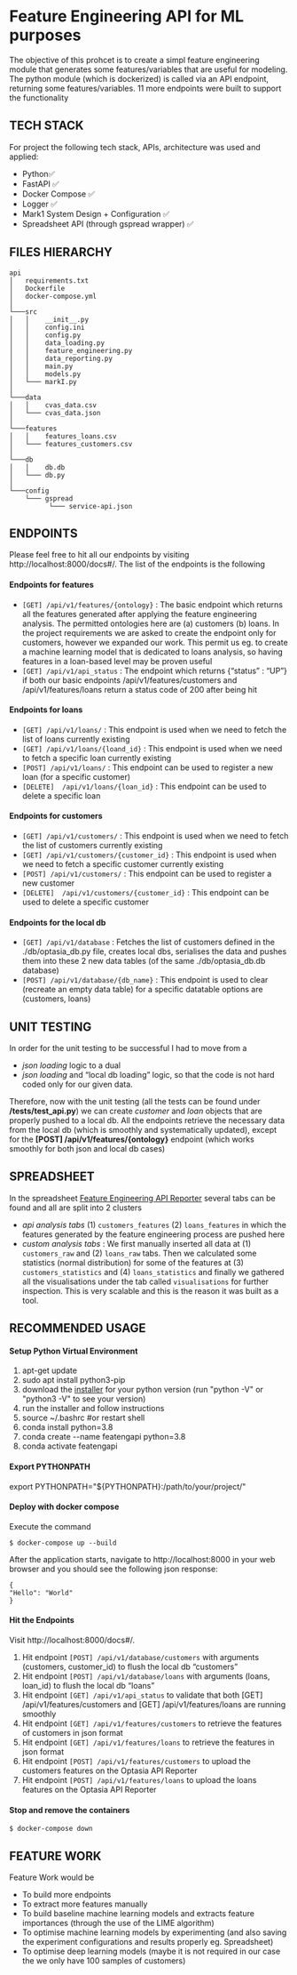 # Feature Engineering API for ML purposes
The objective of this prohcet is to create a simpl feature engineering module that generates some features/variables that are useful for modeling. The python module (which is dockerized) is called via an API endpoint, returning some features/variables. 11 more endpoints were built to support the functionality



## TECH STACK

For project the following tech stack, APIs, architecture was used and applied: 

* Python✅
* FastAPI ✅
* Docker Compose ✅
* Logger ✅
* Mark1 System Design + Configuration ✅
* Spreadsheet API (through gspread wrapper) ✅




## FILES HIERARCHY

```
api
│   requirements.txt
│   Dockerfile    
│   docker-compose.yml   
│
└───src
│   │    __init__.py
│   │    config.ini
│   │    config.py
│   │    data_loading.py 
│   │    feature_engineering.py
│   │    data_reporting.py 
│   │    main.py
│   │    models.py
│   └─── markI.py
│
└───data
│   │    cvas_data.csv
│   └─── cvas_data.json
│  
└───features
│   │    features_loans.csv
│   └─── features_customers.csv
│ 
└───db
│   │    db.db
│   └─── db.py
│  
└───config
    └─── gspread
          └─── service-api.json
```









## ENDPOINTS

Please feel free to hit all our endpoints by visiting http://localhost:8000/docs#/. The list of the endpoints is the following


#### Endpoints for features
* ```[GET] /api/v1/features/{ontology}``` : The basic endpoint which returns all the features generated after applying the feature engineering analysis. The permitted ontologies here are (a) customers (b) loans. In the project requirements we are asked to create the endpoint only for customers, however we expanded our work. This permit us eg. to create a machine learning model that is dedicated to loans analysis, so having features in a loan-based level may be proven useful
* ```[GET] /api/v1/api_status``` : The endpoint which returns {“status” : “UP”} if both our basic endpoints /api/v1/features/customers  and /api/v1/features/loans return a status code of 200 after being hit

#### Endpoints for loans
* ```[GET] /api/v1/loans/``` : This endpoint is used when we need to fetch the list of loans currently existing
* ```[GET] /api/v1/loans/{loand_id}``` : This endpoint is used when we need to fetch a specific loan currently existing
* ```[POST] /api/v1/loans/``` : This endpoint can be used to register a new loan (for a specific customer)
* ```[DELETE]  /api/v1/loans/{loan_id}``` : This endpoint can be used to delete a specific loan

#### Endpoints for customers
* ```[GET] /api/v1/customers/``` : This endpoint is used when we need to fetch the list of customers currently existing
* ```[GET] /api/v1/customers/{customer_id}``` : This endpoint is used when we need to fetch a specific customer currently existing
* ```[POST] /api/v1/customers/``` : This endpoint can be used to register a new customer
* ```[DELETE]  /api/v1/customers/{customer_id}``` : This endpoint can be used to delete a specific customer


#### Endpoints for the local db
* ```[GET] /api/v1/database``` : Fetches the list of customers defined in the ./db/optasia_db.py file, creates local dbs, serialises the data and pushes them into these 2 new data tables (of the same ./db/optasia_db.db database)
* ```[POST] /api/v1/database/{db_name}``` : This endpoint is used to clear (recreate an empty data table) for a specific datatable options are (customers, loans) 





## UNIT TESTING

In order for the unit testing to be successful I had to move from a 

* *json loading* logic to a dual 
* *json loading* and “local db loading” logic, so that the code is not hard coded only for our given data. 


Therefore, now with the unit testing (all the tests can be found under **/tests/test_api.py**) we can create *customer* and *loan* objects that are properly pushed to a local db. All the endpoints retrieve the necessary data from the local db (which is smoothly and systematically updated), except for the **[POST] /api/v1/features/{ontology}** endpoint (which works smoothly for both json and local db cases)





## SPREADSHEET

In the spreadsheet [Feature Engineering API Reporter](https://docs.google.com/spreadsheets/d/1iIBuignJj5oPW7NDRlirenACJuEEeV2RZOi5X9NSH7A/edit#gid=822346508) several tabs can be found and all are split into 2 clusters

* *api analysis tabs* (1) `customers_features` (2) `loans_features` in which the features generated by the feature engineering process are pushed here
* *custom analysis tabs* : We first manually inserted all data at (1) `customers_raw` and (2) `loans_raw` tabs. Then we calculated some statistics (normal distribution) for some of the features at (3) `customers_statistics` and (4) `loans_statistics` and finally we gathered all the visualisations under the tab called `visualisations` for further inspection. This is very scalable and this is the reason it was built as a tool. 




## RECOMMENDED USAGE

####  Setup Python Virtual Environment
1. apt-get update
2. sudo apt install python3-pip
3. download the [installer](https://docs.conda.io/en/latest/miniconda.html#linux-installers) for your python version 
(run "python -V" or "python3 -V" to see your version)
4. run the installer and follow instructions
5. source ~/.bashrc #or restart shell
6. conda install python=3.8
7. conda create --name featengapi python=3.8
8. conda activate featengapi

#### Export PYTHONPATH  
export PYTHONPATH="${PYTHONPATH}:/path/to/your/project/"

#### Deploy with docker compose
Execute the command 

```$ docker-compose up --build```

After the application starts, navigate to http://localhost:8000 in your web browser and you should see the following json response:

```
{
"Hello": "World"
}
```


#### Hit the Endpoints
Visit http://localhost:8000/docs#/.


1. Hit endpoint ```[POST] /api/v1/database/customers```  with arguments (customers, customer_id) to flush the local db “customers” 
2. Hit endpoint ```[POST] /api/v1/database/loans```  with arguments (loans, loan_id) to flush the local db “loans” 
3. Hit endpoint ```[GET] /api/v1/api_status``` to validate that both [GET] /api/v1/features/customers and [GET] /api/v1/features/loans are running smoothly 
4. Hit endpoint ```[GET] /api/v1/features/customers``` to retrieve the features of customers in json format 
5. Hit endpoint ```[GET] /api/v1/features/loans``` to retrieve the features in json format 
8. Hit endpoint ```[POST] /api/v1/features/customers``` to upload the customers features on the Optasia API Reporter 
9. Hit endpoint ```[POST] /api/v1/features/loans``` to upload the loans features on the Optasia API Reporter 


#### Stop and remove the containers 

```$ docker-compose down```


## FEATURE WORK 

Feature Work would be 

* To build more endpoints
* To extract more features manually
* To build baseline machine learning models and extracts feature importances (through the use of the LIME algorithm)
* To optimise machine learning models by experimenting (and also saving the experiment configurations and results properly eg. Spreadsheet)
* To optimise deep learning models (maybe it is not required in our case the we only have 100 samples of customers) 
